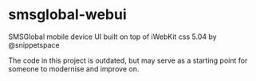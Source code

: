 # smsglobal-webui
SMSGlobal mobile device UI built on top of iWebKit css 5.04 by @snippetspace

The code in this project is outdated, but may serve as a starting point for someone to modernise and improve on.
